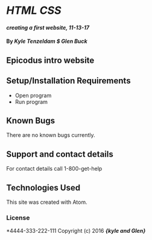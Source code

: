 # _HTML CSS_

#### _creating a first website, 11-13-17_

#### By _**Kyle Tenzeldam $ Glen Buck**_

## Epicodus intro website


## Setup/Installation Requirements

* Open program
* Run program



## Known Bugs

There are no known bugs currently.

## Support and contact details

For contact details call 1-800-get-help

## Technologies Used

This site was created with Atom.

### License

*4444-333-222-111
Copyright (c) 2016 **_{kyle and Glen}_**
